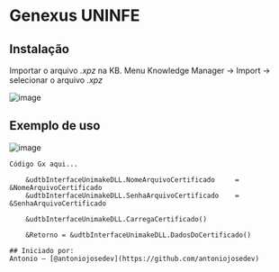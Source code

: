 # Genexus UNINFE


## Instalação
Importar o arquivo _.xpz_ na KB.
    Menu Knowledge Manager -> Import -> selecionar o arquivo _.xpz_

![image](https://user-images.githubusercontent.com/1467860/166702430-5570b17a-c5f7-497b-9862-24bc2bed1e4d.png)

## Exemplo de uso
![image](https://user-images.githubusercontent.com/1467860/166702126-969dccc9-ed41-4f66-9bb7-5f63a9b05db5.png)

```Gx
Código Gx aqui...

    &udtbInterfaceUnimakeDLL.NomeArquivoCertificado	    = &NomeArquivoCertificado
	&udtbInterfaceUnimakeDLL.SenhaArquivoCertificado	= &SenhaArquivoCertificado

	&udtbInterfaceUnimakeDLL.CarregaCertificado()

    &Retorno = &udtbInterfaceUnimakeDLL.DadosDoCertificado()

## Iniciado por:
Antonio – [@antoniojosedev](https://github.com/antoniojosedev)
